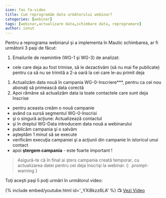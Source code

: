 ```yaml
---
icon: fas fa-video
title: Cum reprogramăm data următorului webinar?
categories: [webinar]
tags: [webinar,actualizare data,schimbare data, reprogramare]
author: ionut
---
```


Pentru a reprograma webinarul şi a implementa în Mautic schimbarea, ar fi următorii 3 paşi de făcut:
1. Emailurile de reamintire (WG-1 şi WG-3) de analizat:
  * cele care deja au fost trimise, să le dezactivăm (să nu mai fie publicate) pentru ca să nu se trimită a 2-a oară la cei care le-au primit deja
1. Actualizăm data nouă în campania WG-0-Inscriere***, pentru ca cei nou abonaţi să primească data corectă
1. Apoi rămâne să actualizăm data la toate contactele care sunt deja înscrise
  * pentru aceasta creăm o nouă campanie
  * având ca sursă segmentul WG-0-Inscrisi
  * şi o singură acţiune: Actualizează contactul
  * şi în dreptul WG-Data introducem data nouă a webinarului
  * publicăm campania şi o salvăm
  * aşteptăm 1 minut să se execute
  * verificăm execuţia campaniei şi a acţiunii din campanie în istoricul unui contact
  * apoi **ştergem campania** - este foarte important !

> Asigură-te că în final ai şters campania creată temporar, cu actualizarea datei pentru cei deja înscrişi la webinar.
{: .prompt-warning }

Toţi aceşti paşi îi poţi urmări în următorul video:

{% include embed/youtube.html id='_YXi8kzz6LA' %}
📺 [Vezi Video](https://www.youtube.com/watch?v=_YXi8kzz6LA)
